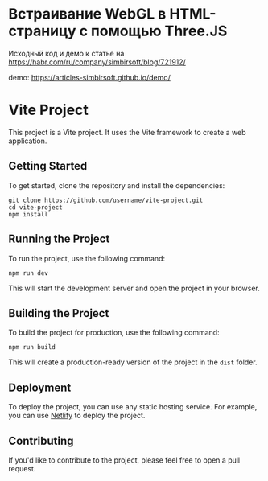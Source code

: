 ﻿# Встраивание WebGL в HTML-страницу с помощью Three.JS

Исходный код и демо к статье на https://habr.com/ru/company/simbirsoft/blog/721912/

demo: https://articles-simbirsoft.github.io/demo/


# Vite Project

This project is a Vite project. It uses the Vite framework to create a web application.

## Getting Started

To get started, clone the repository and install the dependencies:

```
git clone https://github.com/username/vite-project.git
cd vite-project
npm install
```

## Running the Project

To run the project, use the following command:

```
npm run dev
```

This will start the development server and open the project in your browser.

## Building the Project

To build the project for production, use the following command:

```
npm run build
```

This will create a production-ready version of the project in the `dist` folder.

## Deployment

To deploy the project, you can use any static hosting service. For example, you can use [Netlify](https://www.netlify.com/) to deploy the project.

## Contributing

If you'd like to contribute to the project, please feel free to open a pull request.
